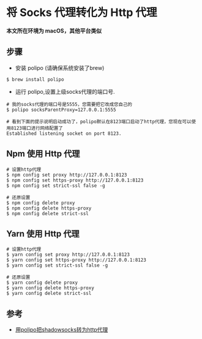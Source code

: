 # 将 Socks 代理转化为 Http 代理

**本文所在环境为 macOS，其他平台类似**

## 步骤
* 安装 polipo (请确保系统安装了brew)
```shell script
$ brew install polipo
```

* 运行 polipo,设置上级socks代理的端口号.
```shell script
# 我的socks代理的端口号是5555，您需要把它改成您自己的
$ polipo socksParentProxy=127.0.0.1:5555

# 看到下面的提示说明启动成功了，polipo默认在8123端口启动了http代理，您现在可以使用8123端口进行网络配置了
Established listening socket on port 8123.
```

## Npm 使用 Http 代理
```shell script
# 设置http代理
$ npm config set proxy http://127.0.0.1:8123
$ npm config set https-proxy http://127.0.0.1:8123
$ npm config set strict-ssl false -g

# 还原设置
$ npm config delete proxy
$ npm config delete https-proxy
$ npm config delete strict-ssl
```

## Yarn 使用 Http 代理
```shell script
# 设置http代理
$ yarn config set proxy http://127.0.0.1:8123
$ yarn config set https-proxy http://127.0.0.1:8123
$ yarn config set strict-ssl false -g

# 还原设置
$ yarn config delete proxy
$ yarn config delete https-proxy
$ yarn config delete strict-ssl
```

## 参考
* [用polipo把shadowsocks转为http代理](https://io.diveinedu.com/2016/03/16/%E7%94%A8Polipo%E6%8A%8AShadowSocks%E8%BD%AC%E4%B8%BAHTTP%E4%BB%A3%E7%90%86.html)
